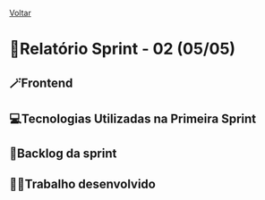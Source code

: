 <a href="../README.md">Voltar</a>

# 📄Relatório Sprint - 02 (05/05)


## 🪄Frontend



<h2 aling="center"> 💻Tecnologias Utilizadas na Primeira Sprint </h2>
<span id="tecnologia">





## 📃Backlog da sprint





## 👨‍💻Trabalho desenvolvido

